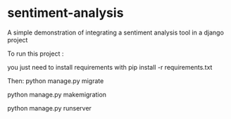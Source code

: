 # sentiment-analysis
A simple demonstration of integrating a sentiment analysis tool in a django project

To run this project : 

you just need to install requirements with pip install -r requirements.txt

Then: python manage.py migrate 

python manage.py makemigration 

python manage.py runserver 
